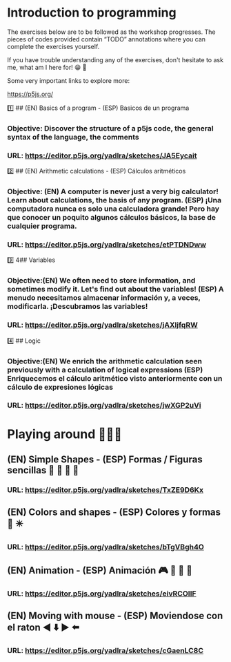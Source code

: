 # Introduction to programming

The exercises below are to be followed as the workshop progresses. The pieces of codes provided contain “TODO” annotations where you can complete the exercises yourself.

If you have trouble understanding any of the exercises, don't hesitate to ask me, what am I here for! 😁 👐

Some very important links to explore more:

https://p5js.org/

1️⃣ ## (EN) Basics of a program - (ESP) Basicos de un programa 

### Objective: Discover the structure of a p5js code, the general syntax of the language, the comments

###  URL: https://editor.p5js.org/yadlra/sketches/JA5Eycait


2️⃣ ## (EN) Arithmetic calculations - (ESP) Cálculos aritméticos

### Objective: (EN) A computer is never just a very big calculator! Learn about calculations, the basis of any program. (ESP) ¡Una computadora nunca es solo una calculadora grande! Pero hay que conocer un poquito algunos cálculos básicos, la base de cualquier programa.

###  URL: https://editor.p5js.org/yadlra/sketches/etPTDNDww

3️⃣ 4️## Variables

### Objective:(EN) We often need to store information, and sometimes modify it. Let's find out about the variables! (ESP) A menudo necesitamos almacenar información y, a veces, modificarla. ¡Descubramos las variables!

###  URL: https://editor.p5js.org/yadlra/sketches/jAXljfqRW

4️⃣ ## Logic

### Objective:(EN) We enrich the arithmetic calculation seen previously with a calculation of logical expressions (ESP) Enriquecemos el cálculo aritmético visto anteriormente con un cálculo de expresiones lógicas

###  URL: https://editor.p5js.org/yadlra/sketches/jwXGP2uVi

# Playing around 👾👾👾

## (EN) Simple Shapes - (ESP) Formas / Figuras sencillas 🔵 🔶 🔺 🔳

###  URL: https://editor.p5js.org/yadlra/sketches/TxZE9D6Kx


## (EN) Colors and shapes - (ESP) Colores y formas 🌈 ✴️

###  URL: https://editor.p5js.org/yadlra/sketches/bTgVBgh4O

## (EN) Animation - (ESP) Animación 🎮 🎴 🎲 🎯

###  URL: https://editor.p5js.org/yadlra/sketches/eivRCOIIF

## (EN) Moving with mouse - (ESP) Moviendose con el raton ◀️ ⬇️ ▶️ ⬅️ 

###  URL: https://editor.p5js.org/yadlra/sketches/cGaenLC8C




